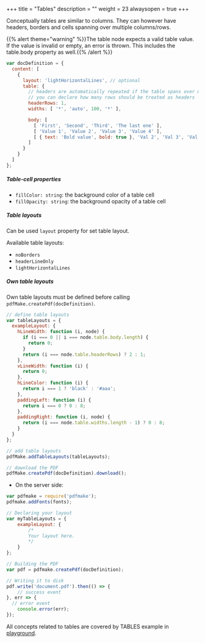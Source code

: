 +++
title = "Tables"
description = ""
weight = 23
alwaysopen = true
+++


Conceptually tables are similar to columns. They can however have headers, borders and cells spanning over multiple columns/rows.

{{% alert theme="warning" %}}The table node expects a valid table value. If the value is invalid or empty, an error is thrown. This includes the table.body property as well.{{% /alert %}}

```js
var docDefinition = {
  content: [
    {
      layout: 'lightHorizontalLines', // optional
      table: {
        // headers are automatically repeated if the table spans over multiple pages
        // you can declare how many rows should be treated as headers
        headerRows: 1,
        widths: [ '*', 'auto', 100, '*' ],

        body: [
          [ 'First', 'Second', 'Third', 'The last one' ],
          [ 'Value 1', 'Value 2', 'Value 3', 'Value 4' ],
          [ { text: 'Bold value', bold: true }, 'Val 2', 'Val 3', 'Val 4' ]
        ]
      }
    }
  ]
};
```

##### Table-cell properties

* `fillColor: string`: the background color of a table cell
* `fillOpacity: string`: the background opacity of a table cell


##### Table layouts

Can be used `layout` property for set table layout.

Available table layouts:

* `noBorders`
* `headerLineOnly`
* `lightHorizontalLines`

##### Own table layouts

Own table layouts must be defined before calling `pdfMake.createPdf(docDefinition)`.
```js
// define table layouts
var tableLayouts = {
  exampleLayout: {
    hLineWidth: function (i, node) {
      if (i === 0 || i === node.table.body.length) {
        return 0;
      }
      return (i === node.table.headerRows) ? 2 : 1;
    },
    vLineWidth: function (i) {
      return 0;
    },
    hLineColor: function (i) {
      return i === 1 ? 'black' : '#aaa';
    },
    paddingLeft: function (i) {
      return i === 0 ? 0 : 8;
    },
    paddingRight: function (i, node) {
      return (i === node.table.widths.length - 1) ? 0 : 8;
    }
  }
};

// add table layouts
pdfMake.addTableLayouts(tableLayouts);

// download the PDF
pdfMake.createPdf(docDefinition).download();
```


- On the server side:

```js
var pdfmake = require('pdfmake');
pdfmake.addFonts(fonts);

// Declaring your layout
var myTableLayouts = {
    exampleLayout: {
        /*
        Your layout here.
        */
    }
};

// Building the PDF
var pdf = pdfmake.createPdf(docDefinition);

// Writing it to disk
pdf.write('document.pdf').then(() => {
	// success event
}, err => {
  // error event
	console.error(err);
});
```

All concepts related to tables are covered by TABLES example in [playground](http://pdfmake.org/playground.html).
